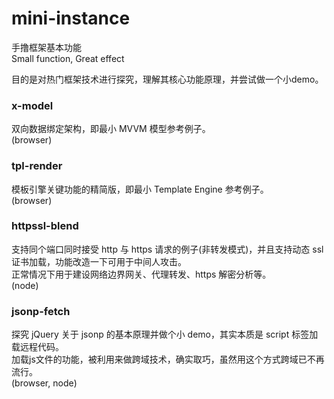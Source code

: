# mini-instance
手撸框架基本功能     
Small function, Great effect

目的是对热门框架技术进行探究，理解其核心功能原理，并尝试做一个小demo。

### x-model
双向数据绑定架构，即最小 MVVM 模型参考例子。     
(browser)

### tpl-render
模板引擎关键功能的精简版，即最小 Template Engine 参考例子。     
(browser)

### httpssl-blend
支持同个端口同时接受 http 与 https 请求的例子(非转发模式)，并且支持动态 ssl 证书加载，功能改造一下可用于中间人攻击。     
正常情况下用于建设网络边界网关、代理转发、https 解密分析等。     
(node)

### jsonp-fetch
探究 jQuery 关于 jsonp 的基本原理并做个小 demo，其实本质是 script 标签加载远程代码。     
加载js文件的功能，被利用来做跨域技术，确实取巧，虽然用这个方式跨域已不再流行。     
(browser, node)
